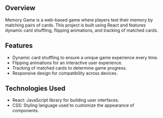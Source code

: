 

## Overview
Memory Game is a web-based game where players test their memory by matching pairs of cards. This project is built using React and features dynamic card shuffling, flipping animations, and tracking of matched cards.

## Features
- Dynamic card shuffling to ensure a unique game experience every time.
- Flipping animations for an interactive user experience.
- Tracking of matched cards to determine game progress.
- Responsive design for compatibility across devices.

## Technologies Used
- React: JavaScript library for building user interfaces.
- CSS: Styling language used to customize the appearance of components.

